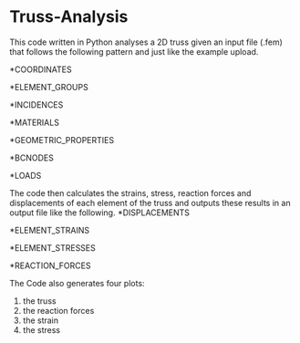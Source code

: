 # Truss-Analysis
This code written in Python analyses a 2D truss given an input file (.fem) that follows the following pattern and just like the example upload.

*COORDINATES  

*ELEMENT_GROUPS
 
*INCIDENCES

*MATERIALS

*GEOMETRIC_PROPERTIES

*BCNODES

*LOADS

The code then calculates the strains, stress, reaction forces and displacements of each element of the truss and outputs these results in an output file like the following.
*DISPLACEMENTS

*ELEMENT_STRAINS

*ELEMENT_STRESSES

*REACTION_FORCES

The Code also generates four plots:
1) the truss
2) the reaction forces
3) the strain
4) the stress
